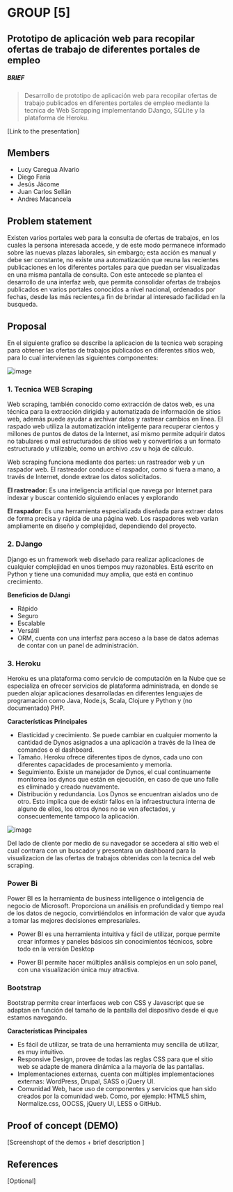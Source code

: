 # GROUP [5]


## Prototipo de aplicación web para recopilar ofertas de trabajo de diferentes portales de empleo

##### BRIEF
> Desarrollo de prototipo de aplicación web para recopilar ofertas de trabajo publicados en diferentes
portales de empleo mediante la tecnica de Web Scrapping implementando DJango, SQLite y la plataforma de Heroku.

[Link to the presentation]

## Members

 - Lucy Caregua Alvario
 - Diego Faría
 - Jesús Jácome
 - Juan Carlos Sellán
 - Andres Macancela



## Problem statement

Existen varios portales web para la consulta de ofertas de trabajos, en los cuales la persona interesada accede, y de este modo permanece informado sobre las nuevas plazas laborales, sin embargo; esta acción es manual y debe ser constante, no existe una automatización que reuna las recientes publicaciones en los diferentes portales para que puedan ser visualizadas en una misma pantalla de consulta.
 Con este antecede se plantea el desarrollo de una interfaz web, que permita consolidar ofertas de trabajos 
publicados en varios portales conocidos a nivel nacional,  ordenados por fechas,  desde las más recientes,a fin de brindar al interesado facilidad en la busqueda.


## Proposal


En el siguiente grafico se describe la aplicacion de la tecnica web scraping para obtener las ofertas de trabajos publicados en diferentes sitios web, para lo cual intervienen las siguientes componentes:

![image](https://user-images.githubusercontent.com/65081413/82743070-690f8200-9d2b-11ea-9a2f-8b0f55d021a7.png)


### 1. Tecnica WEB Scraping
Web scraping, también conocido como extracción de datos web, es una técnica para la extracción dirigida y automatizada de información de sitios web, además puede ayudar a archivar datos y rastrear cambios en línea. El raspado web utiliza la automatización inteligente para recuperar cientos y millones de puntos de datos de la Internet, así mismo permite adquirir datos no tabulares o mal estructurados de sitios web y convertirlos a un formato estructurado y utilizable, como un archivo .csv u hoja de cálculo.

Web scraping funciona mediante dos partes: un rastreador web y un raspador web. El rastreador conduce el raspador, como si fuera a mano, a través de Internet, donde extrae los datos solicitados. 

**El rastreador:**
Es una inteligencia artificial que navega por Internet para indexar y buscar contenido siguiendo enlaces y explorando

**El raspador:**
Es una herramienta especializada diseñada para extraer datos de forma precisa y rápida de una página web. Los raspadores web varían ampliamente en diseño y complejidad, dependiendo del proyecto.


### 2. DJango
Django es un framework web diseñado para realizar aplicaciones de cualquier complejidad en unos tiempos muy razonables. Está escrito en Python y tiene una comunidad muy amplia, que está en continuo crecimiento.

**Beneficios de DJangi**
* Rápido
* Seguro
* Escalable
* Versátil
* ORM, cuenta con una interfaz para acceso a la base de datos ademas de contar con un panel de administración.

### 3. Heroku
Heroku es una plataforma como servicio de computación en la Nube que se especializa en ofrecer servicios de plataforma administrada, en donde se pueden alojar aplicaciones desarrolladas en diferentes lenguajes de programación como Java, Node.js, Scala, Clojure y Python y (no documentado) PHP. 

**Características Principales** 
*	Elasticidad y crecimiento. Se puede cambiar en cualquier momento la cantidad de Dynos asignados a una aplicación a través de la línea de comandos o el dashboard.
*	Tamaño. Heroku ofrece diferentes tipos de dynos, cada uno con diferentes capacidades de procesamiento y memoria.
*	Seguimiento. Existe un manejador de Dynos, el cual continuamente monitorea los dynos que están en ejecución, en caso de que uno falle es eliminado y creado nuevamente.
*	Distribución y redundancia. Los Dynos se encuentran aislados uno de otro. Esto implica que de existir fallos en la infraestructura interna de alguno de ellos, los otros dynos no se ven afectados, y consecuentemente tampoco la aplicación.

![image](https://user-images.githubusercontent.com/65081413/82743222-0370c500-9d2e-11ea-83df-8bca4edec463.png)

Del lado de cliente por medio de su navegador se accedera al sitio web el cual contrara con un buscador y presentara un dashboard para la visualizacion de las ofertas de trabajos obtenidas con la tecnica del web scraping. 

### Power Bi
Power BI es la herramienta de business intelligence o inteligencia de negocio de Microsoft. Proporciona un análisis en profundidad y tiempo real de los datos de negocio, convirtiéndolos en información de valor que ayuda a tomar las mejores decisiones empresariales.

* Power BI es una herramienta intuitiva y fácil de utilizar, porque permite crear informes y paneles básicos sin conocimientos técnicos, sobre todo en la versión Desktop

* Power BI permite hacer múltiples análisis complejos en un solo panel, con una visualización única muy atractiva.

### Bootstrap
Bootstrap permite crear interfaces web con CSS y Javascript que se adaptan en función del tamaño de la pantalla del dispositivo desde el que estamos navegando.

**Características Principales** 
* Es fácil de utilizar, se trata de una herramienta muy sencilla de utilizar, es muy intuitivo.
* Responsive Design, provee de todas las reglas CSS para que el sitio web se adapte de manera dinámica a la mayoría de las pantallas.
* Implementaciones externas, cuenta con múltiples implementaciones externas: WordPress, Drupal, SASS o jQuery UI.
* Comunidad Web, hace uso de componentes y servicios que han sido creados por la comunidad web. Como, por ejemplo: HTML5 shim, Normalize.css, OOCSS, jQuery UI, LESS o GitHub.

## Proof of concept (DEMO)

[Screenshopt of the demos + brief description ]


## References

[Optional]
